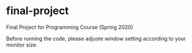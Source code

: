 # final-project
Final Project for Programming Course (Spring 2020)

Before running the code, please adjuste window setting according to your monitor size. 
